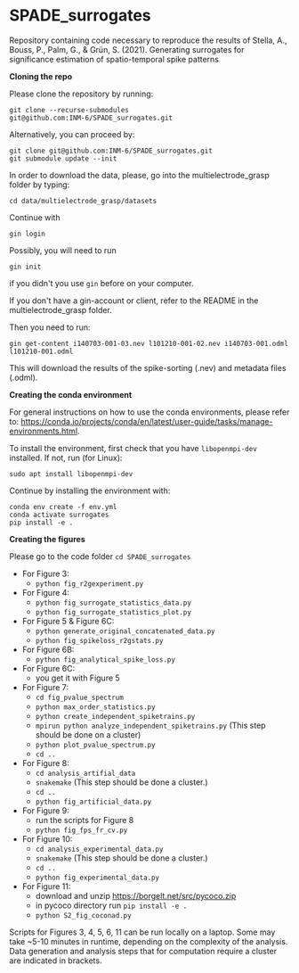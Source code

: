 # SPADE_surrogates
Repository containing code necessary to reproduce the results of Stella, A., Bouss, P., Palm, G., &amp; Grün, S. (2021). Generating surrogates for significance estimation of spatio-temporal spike patterns

**Cloning the repo**

Please clone the repository by running:
```
git clone --recurse-submodules
git@github.com:INM-6/SPADE_surrogates.git
```

Alternatively, you can proceed by:
```
git clone git@github.com:INM-6/SPADE_surrogates.git
git submodule update --init
```


In order to download the data, please, go into the multielectrode_grasp folder 
by typing:
```
cd data/multielectrode_grasp/datasets
```

Continue with 
``` 
gin login
```
Possibly, you will need to run 
```commandline
gin init
```
if you didn't you use `gin` before on your computer. 

If you don't have a gin-account or client, refer to the README in the multielectrode_grasp folder.

Then you need to run:
```
gin get-content i140703-001-03.nev l101210-001-02.nev i140703-001.odml l101210-001.odml
```
This will download the
results of the spike-sorting (.nev) and metadata files (.odml). 

**Creating the conda environment**

For general instructions on how to use the conda environments, please refer to:
https://conda.io/projects/conda/en/latest/user-guide/tasks/manage-environments.html. 

To install the environment, first check that you have `libopenmpi-dev` installed. 
If not, run (for Linux):
```
sudo apt install libopenmpi-dev
```

Continue by installing the environment with:
```
conda env create -f env.yml
conda activate surrogates
pip install -e .
```

**Creating the figures**

Please go to the code folder `cd SPADE_surrogates`
- For Figure 3:
  - `python fig_r2gexperiment.py`
- For Figure 4:
  - `python fig_surrogate_statistics_data.py`
  - `python fig_surrogate_statistics_plot.py`
- For Figure 5 & Figure 6C:
  - `python generate_original_concatenated_data.py` 
  - `python fig_spikeloss_r2gstats.py`
- For Figure 6B:
  - `python fig_analytical_spike_loss.py`
- For Figure 6C:
  - you get it with Figure 5
- For Figure 7:
  - `cd fig_pvalue_spectrum`
  - `python max_order_statistics.py`
  - `python create_independent_spiketrains.py`
  - `mpirun python analyze_independent_spiketrains.py` (This step should be done on a cluster)
  - `python plot_pvalue_spectrum.py`
  - `cd ..`
- For Figure 8:
  - `cd analysis_artifial_data`
  - `snakemake`  (This step should be done a cluster.)
  - `cd ..`
  - `python fig_artificial_data.py`
- For Figure 9:
  - run the scripts for Figure 8 
  - `python fig_fps_fr_cv.py`
- For Figure 10:
  - `cd analysis_experimental_data.py`
  - `snakemake`  (This step should be done a cluster.)
  - `cd ..`
  - `python fig_experimental_data.py`
- For Figure 11:
  - download and unzip  https://borgelt.net/src/pycoco.zip 
  - in pycoco directory run `pip install -e .`
  - `python S2_fig_coconad.py`
  
Scripts for Figures 3, 4, 5, 6, 11 can be run locally on a laptop. Some
may take ~5-10 minutes in runtime, depending on the complexity of the analysis.
Data generation and analysis steps that for computation require a cluster are
indicated in brackets.